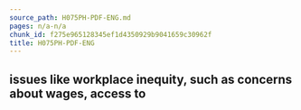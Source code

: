 ```yaml
---
source_path: H075PH-PDF-ENG.md
pages: n/a-n/a
chunk_id: f275e965128345ef1d4350929b9041659c30962f
title: H075PH-PDF-ENG
---
```

## issues like workplace inequity, such as concerns about wages, access to
